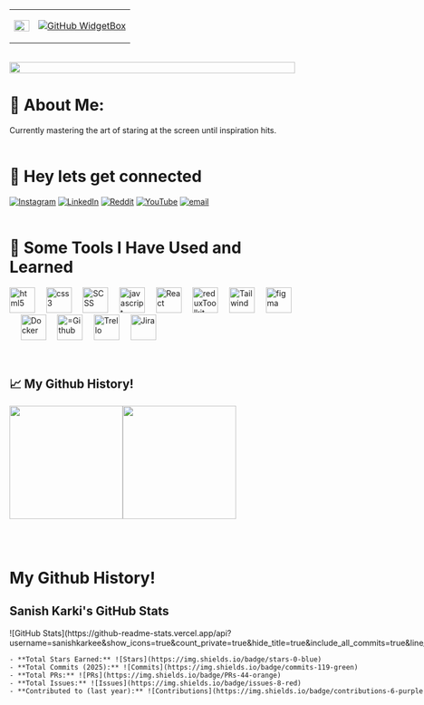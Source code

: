 <div align="center">
  <table>
    <tr>
      <td width="20%">
        <img src="https://i.giphy.com/3NjABnBOieYQE4BpkP.webp" width="100%" style="border: none;" />
      </td>
      <td width="80%" style="border: none;">
<div>

[![GitHub WidgetBox](https://github-widgetbox.vercel.app/api/profile?username=sanishkarkee&data=followers,repositories,stars,commits&theme=metropolis)](https://github.com/sanishkarkee)
</div>
      </td>
    </tr>
  </table>
</div>
<br>
<img src="https://i.imgur.com/dBaSKWF.gif" height="20" width="100%">

# 💫 About Me:
Currently mastering the art of staring at the screen until inspiration hits. 
<br><br>

# 💬 Hey lets get connected
[![Instagram](https://img.shields.io/badge/Instagram-%23E4405F.svg?logo=Instagram&logoColor=white)](https://instagram.com/sanishkarki007) [![LinkedIn](https://img.shields.io/badge/LinkedIn-%230077B5.svg?logo=linkedin&logoColor=white)](https://linkedin.com/in/sanish-karki-680249148) [![Reddit](https://img.shields.io/badge/Reddit-%23FF4500.svg?logo=Reddit&logoColor=white)](https://reddit.com/user/Ambitious_Occasion_9) [![YouTube](https://img.shields.io/badge/YouTube-%23FF0000.svg?logo=YouTube&logoColor=white)](https://youtube.com/@@simplifiedfactzz) [![email](https://img.shields.io/badge/Email-D14836?logo=gmail&logoColor=white)](mailto:s.karki1994@gmail.com) 
<br><br>
# 🚀 Some Tools I Have Used and Learned
<p align="left">
<img src="https://cdn.jsdelivr.net/gh/devicons/devicon@latest/icons/html5/html5-plain-wordmark.svg" alt="html5" width="45" height="45" />&nbsp;&nbsp;&nbsp;&nbsp;    
<img src="https://cdn.jsdelivr.net/gh/devicons/devicon@latest/icons/css3/css3-plain-wordmark.svg" alt="css3" width="45" height="45"/>&nbsp;&nbsp;&nbsp;&nbsp; 
<img src="https://cdn.jsdelivr.net/gh/devicons/devicon@latest/icons/sass/sass-original.svg" alt="SCSS" width="45" height="45"/>&nbsp;&nbsp;&nbsp;&nbsp;  
<img src="https://cdn.jsdelivr.net/gh/devicons/devicon@latest/icons/javascript/javascript-plain.svg" alt="javascript" width="45" height="45"/>&nbsp;&nbsp;&nbsp;&nbsp;  
<img src="https://cdn.jsdelivr.net/gh/devicons/devicon@latest/icons/react/react-original.svg"  alt="React" width="45" height="45"/>&nbsp;&nbsp;&nbsp;&nbsp; 
<img src="https://cdn.jsdelivr.net/gh/devicons/devicon@latest/icons/redux/redux-original.svg" alt="reduxToolkit" width="45" height="45"/>&nbsp;&nbsp;&nbsp;&nbsp;  
<img src="https://cdn.jsdelivr.net/gh/devicons/devicon@latest/icons/tailwindcss/tailwindcss-original.svg" alt="Tailwind" width="45" height="45"/>&nbsp;&nbsp;&nbsp;&nbsp;
<img src="https://cdn.jsdelivr.net/gh/devicons/devicon@latest/icons/figma/figma-original.svg" alt="figma" width="45" height="45"/>&nbsp;&nbsp;&nbsp;&nbsp; 
<img src="https://cdn.jsdelivr.net/gh/devicons/devicon@latest/icons/docker/docker-original.svg" alt="Docker" width="45" height="45"/>&nbsp;&nbsp;&nbsp;&nbsp;
<img src="https://cdn2.iconfinder.com/data/icons/social-icons-33/128/Github-256.png" alt="=Github" width="45" height="45"/>&nbsp;&nbsp;&nbsp;&nbsp;  
<img src="https://cdn4.iconfinder.com/data/icons/socialcones/508/Trello-256.png" alt="Trello" width="45" height="45"/>&nbsp;&nbsp;&nbsp;&nbsp; 
<img src="https://cdn.worldvectorlogo.com/logos/jira-1.svg" alt="Jira" width="45" height="45"/>&nbsp;&nbsp;&nbsp;&nbsp;     
</p>
<br>
<h2> 📈 My Github History!</h2>
<p align="left">
<div style="display: flex; justify-content: flex-start; align-items: center; ">
  <img src="https://github-readme-stats.vercel.app/api?username=sanishkarkee&show_icons=true&theme=tokyonight" height="200"/>
  <img src="https://github-readme-stats.vercel.app/api/top-langs/?username=sanishkarkee&theme=tokyonight" height="200"/>
</div>
<p/>
<br><br>

# My Github History!

## Sanish Karki's GitHub Stats

<div style="display: flex; gap: 20px; width: 100%;">
  <!-- Left Stats Section -->
  <div style="flex: 1;">
    ![GitHub Stats](https://github-readme-stats.vercel.app/api?username=sanishkarkee&show_icons=true&count_private=true&hide_title=true&include_all_commits=true&line_height=24)
    
    - **Total Stars Earned:** ![Stars](https://img.shields.io/badge/stars-0-blue)
    - **Total Commits (2025):** ![Commits](https://img.shields.io/badge/commits-119-green)
    - **Total PRs:** ![PRs](https://img.shields.io/badge/PRs-44-orange)
    - **Total Issues:** ![Issues](https://img.shields.io/badge/issues-8-red)
    - **Contributed to (last year):** ![Contributions](https://img.shields.io/badge/contributions-6-purple)
  </div>

  <!-- Right Languages Section -->
  <div style="flex: 1;">
    ### Most Used Languages
    
    ![Top Languages](https://github-readme-stats.vercel.app/api/top-langs/?username=sanishkarkee&layout=compact&hide_title=true&hide_border=true&langs_count=6)
    
    <div style="display: flex; justify-content: space-between; margin-top: 10px;">
      <span>CSS</span>
      <span>HTML</span>
      <span>JavaScript</span>
      <span>SCSS</span>
    </div>
  </div>
</div>





